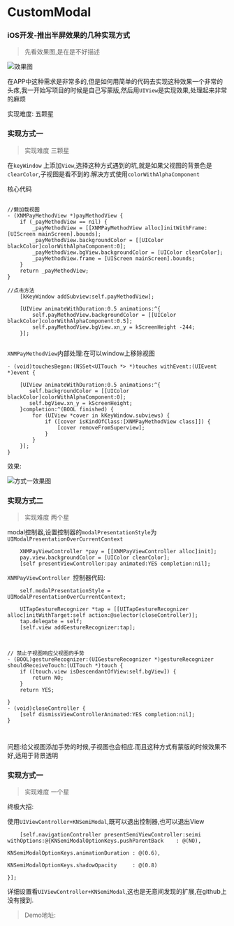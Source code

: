 # CustomModal
### iOS开发-推出半屏效果的几种实现方式

> 先看效果图,是在是不好描述

![效果图](http://7xsi0q.com1.z0.glb.clouddn.com/WechatIMG1.png)

在APP中这种需求是非常多的,但是如何用简单的代码去实现这种效果一个非常的头疼,我一开始写项目的时候是自己写蒙版,然后用`UIView`是实现效果,处理起来非常的麻烦

实现难度: 五颗星

### 实现方式一
> 实现难度 三颗星

在`keyWindow` 上添加`View`,选择这种方式遇到的坑,就是如果父视图的背景色是`clearColor`,子视图是看不到的.解决方式使用`colorWithAlphaComponent`

核心代码

```OBjc

//懒加载视图
- (XNMPayMethodView *)payMethodView {
    if (_payMethodView == nil) {
        _payMethodView = [[XNMPayMethodView alloc]initWithFrame:[UIScreen mainScreen].bounds];
        _payMethodView.backgroundColor = [[UIColor blackColor]colorWithAlphaComponent:0];
        _payMethodView.bgView.backgroundColor = [UIColor clearColor];
        _payMethodView.frame = [UIScreen mainScreen].bounds;
    }
    return _payMethodView;
}

//点击方法
    [kKeyWindow addSubview:self.payMethodView];
    
    [UIView animateWithDuration:0.5 animations:^{
        self.payMethodView.backgroundColor = [[UIColor blackColor]colorWithAlphaComponent:0.5];
        self.payMethodView.bgView.xn_y = kScreenHeight -244;
    }];
   

```


`XNMPayMethodView`内部处理:在可以window上移除视图

```
- (void)touchesBegan:(NSSet<UITouch *> *)touches withEvent:(UIEvent *)event {

    [UIView animateWithDuration:0.5 animations:^{
       self.backgroundColor = [[UIColor blackColor]colorWithAlphaComponent:0];
       self.bgView.xn_y = kScreenHeight;
    }completion:^(BOOL finished) {
        for (UIView *cover in kKeyWindow.subviews) {
            if ([cover isKindOfClass:[XNMPayMethodView class]]) {
                [cover removeFromSuperview];
            }
        }
    }];
}

```

效果:

![方式一效果图](http://7xsi0q.com1.z0.glb.clouddn.com/Snip20161227_5.png)



### 实现方式二
> 实现难度 两个星

modal控制器,设置控制器的`modalPresentationStyle`为`UIModalPresentationOverCurrentContext`


```
    XNMPayViewController *pay = [[XNMPayViewController alloc]init];
    pay.view.backgroundColor = [UIColor clearColor];
    [self presentViewController:pay animated:YES completion:nil];
```

`XNMPayViewController `控制器代码:

```
    self.modalPresentationStyle = UIModalPresentationOverCurrentContext;
    
    UITapGestureRecognizer *tap = [[UITapGestureRecognizer alloc]initWithTarget:self action:@selector(closeController)];
    tap.delegate = self;
    [self.view addGestureRecognizer:tap];
    
    
    
// 禁止子视图响应父视图的手势
- (BOOL)gestureRecognizer:(UIGestureRecognizer *)gestureRecognizer shouldReceiveTouch:(UITouch *)touch {
    if ([touch.view isDescendantOfView:self.bgView]) {
        return NO;
    }
    return YES;
    
}
- (void)closeController {
    [self dismissViewControllerAnimated:YES completion:nil];
}

    
```

问题:给父视图添加手势的时候,子视图也会相应.而且这种方式有蒙版的时候效果不好,适用于背景透明


### 实现方式一
> 实现难度 一个星

终极大招:

使用`UIViewController+KNSemiModal`,既可以退出控制器,也可以退出View

```
    [self.navigationController presentSemiViewController:seimi withOptions:@{KNSemiModalOptionKeys.pushParentBack    : @(NO),
                                                                            KNSemiModalOptionKeys.animationDuration : @(0.6),
                                                                            KNSemiModalOptionKeys.shadowOpacity     : @(0.8)
                                                                             }];
```
详细设置看`UIViewController+KNSemiModal`,这也是无意间发现的扩展,在github上没有搜到.


> Demo地址:
